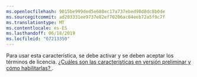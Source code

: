 ```yaml
---
ms.openlocfilehash: 9015be999ded5e608ec17a737ebed98d8dc8b0de
ms.sourcegitcommit: ad203331ee9737e82ef70206ac04eeb72a5f9c7f
ms.translationtype: MT
ms.contentlocale: es-ES
ms.lasthandoff: 06/18/2019
ms.locfileid: "67213350"
---
```

Para usar esta característica, se debe activar y se deben aceptar los términos de licencia. [¿Cuáles son las características en versión preliminar y cómo habilitarlas? ](../admin/what-are-preview-features-how-do-i-enable-them.md).